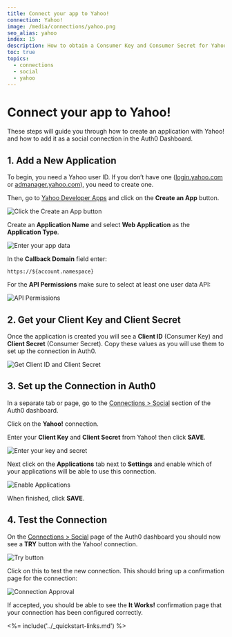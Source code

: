 ```yaml
---
title: Connect your app to Yahoo!
connection: Yahoo!
image: /media/connections/yahoo.png
seo_alias: yahoo
index: 15
description: How to obtain a Consumer Key and Consumer Secret for Yahoo!
toc: true
topics:
  - connections
  - social
  - yahoo
---
```


# Connect your app to Yahoo!

These steps will guide you through how to create an application with Yahoo! and how to add it as a social connection in the Auth0 Dashboard.

## 1. Add a New Application

To begin, you need a Yahoo user ID. If you don’t have one ([login.yahoo.com](https://login.yahoo.com) or [admanager.yahoo.com](https://admanager.yahoo.com)), you need to create one.

Then, go to [Yahoo Developer Apps](https://developer.yahoo.com/apps/) and click on the **Create an App** button.

![Click the Create an App button](/media/articles/connections/social/yahoo/create-an-app.png)

Create an **Application Name** and select **Web Application** as the **Application Type**. 

![Enter your app data](/media/articles/connections/social/yahoo/enter-fields.png)

In the **Callback Domain** field enter:

`https://${account.namespace}`

For the **API Permissions** make sure to select at least one user data API:

![API Permissions](/media/articles/connections/social/yahoo/api-permissions.png)

## 2. Get your **Client Key** and **Client Secret**

Once the application is created you will see a **Client ID** (Consumer Key) and **Client Secret** (Consumer Secret). Copy these values as you will use them to set up the connection in Auth0.

![Get Client ID and Client Secret](/media/articles/connections/social/yahoo/client-id-and-secret.png)

## 3. Set up the Connection in Auth0

In a separate tab or page, go to the [Connections > Social](${manage_url}/#/connections/social) section of the Auth0 dashboard.

Click on the **Yahoo!** connection.

Enter your **Client Key** and **Client Secret** from Yahoo! then click **SAVE**.

![Enter your key and secret](/media/articles/connections/social/yahoo/setup-connection.png)

Next click on the **Applications** tab next to **Settings** and enable which of your applications will be able to use this connection.

![Enable Applications](/media/articles/connections/social/yahoo/enable-clients.png)

When finished, click **SAVE**.

## 4. Test the Connection

On the [Connections > Social](${manage_url}/#/connections/social) page of the Auth0 dashboard you should now see a **TRY** button with the Yahoo! connection.

![Try button](/media/articles/connections/social/yahoo/try-button.png)

Click on this to test the new connection. This should bring up a confirmation page for the connection:

![Connection Approval](/media/articles/connections/social/yahoo/approve-connection.png)

If accepted, you should be able to see the **It Works!** confirmation page that your connection has been configured correctly.

<%= include('../_quickstart-links.md') %>


